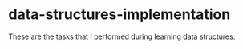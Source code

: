 # data-structures-implementation
These are the tasks that I performed during learning data structures.
